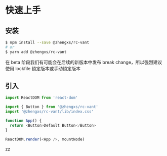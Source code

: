 # 快速上手

## 安装

```bash
$ npm install --save @zhengxs/rc-vant
# or
$ yarn add @zhengxs/rc-vant
```

<Alert type="warning">
在 beta 阶段我们有可能会在后续的新版本中发布 break change，所以强烈建议使用 lockfile 锁定版本或手动锁定版本
</Alert>

## 引入

```js
import ReactDOM from 'react-dom'

import { Button } from '@zhengxs/rc-vant'
import '@zhengxs/rc-vant/lib/index.css'

function App() {
  return <Button>Default Button</Button>
}

ReactDOM.render(<App />, mountNode)
```
zz
